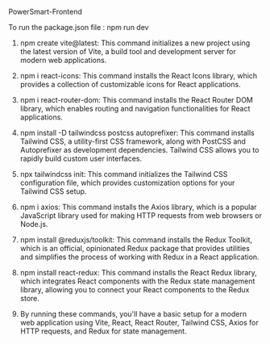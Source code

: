 PowerSmart-Frontend

To run the package.json file : npm run dev


1.	npm create vite@latest: This command initializes a new project using the latest version of Vite, a build tool and development server for modern web applications.

2.	npm i react-icons: This command installs the React Icons library, which provides a collection of customizable icons for React applications.

3.	npm i react-router-dom: This command installs the React Router DOM library, which enables routing and navigation functionalities for React applications.

4.	npm install -D tailwindcss postcss autoprefixer: This command installs Tailwind CSS, a utility-first CSS framework, along with PostCSS and Autoprefixer as development dependencies. Tailwind CSS allows you to rapidly build custom user interfaces.

5.	npx tailwindcss init: This command initializes the Tailwind CSS configuration file, which provides customization options for your Tailwind CSS setup.

6.	npm i axios: This command installs the Axios library, which is a popular JavaScript library used for making HTTP requests from web browsers or Node.js.

7.	npm install @reduxjs/toolkit: This command installs the Redux Toolkit, which is an official, opinionated Redux package that provides utilities and simplifies the process of working with Redux in a React application.

8.	npm install react-redux: This command installs the React Redux library, which integrates React components with the Redux state management library, allowing you to connect your React components to the Redux store.

9.	By running these commands, you'll have a basic setup for a modern web application using Vite, React, React Router, Tailwind CSS, Axios for HTTP requests, and Redux for state management.
